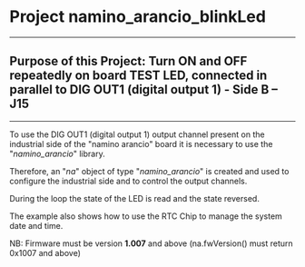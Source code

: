 # Project **namino_arancio_blinkLed**
***
## Purpose of this Project: Turn ON and OFF repeatedly on board TEST LED, connected in parallel to DIG OUT1 (digital output 1) - Side B – J15
***

To use the DIG OUT1 (digital output 1) output channel present on the industrial side of the "namino arancio" board it is necessary to use the "*namino_arancio*" library.

Therefore, an "*na*" object of type "*namino_arancio*" is created and used to configure the industrial side and to control the output channels.

During the loop the state of the LED is read and the state reversed.

The example also shows how to use the RTC Chip to manage the system date and time.

NB: Firmware must be version **1.007** and above (na.fwVersion() must return 0x1007 and above)
